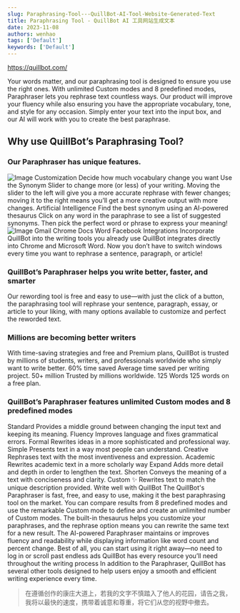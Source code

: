 ```yaml
---
slug: Paraphrasing-Tool---QuillBot-AI-Tool-Website-Generated-Text
title: Paraphrasing Tool - QuillBot AI 工具网站生成文本
date: 2023-11-08
authors: wenhao
tags: ['Default']
keywords: ['Default']
---
```

https://quillbot.com/ 

Your words matter, and our paraphrasing tool is designed to ensure you use the right ones. With unlimited Custom modes and 8 predefined modes, Paraphraser lets you rephrase text countless ways. Our product will improve your fluency while also ensuring you have the appropriate vocabulary, tone, and style for any occasion. Simply enter your text into the input box, and our AI will work with you to create the best paraphrase. 
## Why use QuillBot’s Paraphrasing Tool?

<!-- truncate -->

### Our Paraphraser has unique features.

![Image](https://prod-files-secure.s3.us-west-2.amazonaws.com/b0012720-ccd1-41ef-9ca9-02f55a45f30f/f5a3981b-4358-4b07-bf7c-6b1ed3ff6de5/synonymNew.gif?X-Amz-Algorithm=AWS4-HMAC-SHA256&X-Amz-Content-Sha256=UNSIGNED-PAYLOAD&X-Amz-Credential=AKIAT73L2G45HZZMZUHI%2F20231125%2Fus-west-2%2Fs3%2Faws4_request&X-Amz-Date=20231125T072045Z&X-Amz-Expires=3600&X-Amz-Signature=c77b8e00906301e89e46f46d35aeba179cc9459c7ace4dce9e5ebfbcac373d1d&X-Amz-SignedHeaders=host&x-id=GetObject)
Customization 
Decide how much vocabulary change you want 
Use the Synonym Slider to change more (or less) of your writing. Moving the slider to the left will give you a more accurate rephrase with fewer changes; moving it to the right means you’ll get a more creative output with more changes. 
Artificial Intelligence 
Find the best synonym using an AI-powered thesaurus 
Click on any word in the paraphrase to see a list of suggested synonyms. Then pick the perfect word or phrase to express your meaning! 
![Image](https://prod-files-secure.s3.us-west-2.amazonaws.com/b0012720-ccd1-41ef-9ca9-02f55a45f30f/f9f506f9-9156-4e5f-872c-099f5b6e77eb/synonymImg.gif?X-Amz-Algorithm=AWS4-HMAC-SHA256&X-Amz-Content-Sha256=UNSIGNED-PAYLOAD&X-Amz-Credential=AKIAT73L2G45HZZMZUHI%2F20231125%2Fus-west-2%2Fs3%2Faws4_request&X-Amz-Date=20231125T072045Z&X-Amz-Expires=3600&X-Amz-Signature=d47d64f88806998b17aace3058d715018a43bd5ddc27682720b198d1ae765e6a&X-Amz-SignedHeaders=host&x-id=GetObject)
Gmail 
Chrome 
Docs 
Word 
Facebook 
Integrations 
Incorporate QuillBot into the writing tools you already use 
QuillBot integrates directly into Chrome and Microsoft Word. Now you don’t have to switch windows every time you want to rephrase a sentence, paragraph, or article! 
### QuillBot’s Paraphraser helps you write better, faster, and smarter

Our rewording tool is free and easy to use—with just the click of a button, the paraphrasing tool will rephrase your sentence, paragraph, essay, or article to your liking, with many options available to customize and perfect the reworded text. 
### Millions are becoming better writers

With time-saving strategies and free and Premium plans, QuillBot is trusted by millions of students, writers, and professionals worldwide who simply want to write better. 
60% 
time saved 
Average time saved per writing project. 
50+ 
million 
Trusted by millions worldwide. 
125 
Words 
125 words on a free plan. 
### QuillBot’s Paraphraser features unlimited Custom modes and 8 predefined modes

Standard 
Provides a middle ground between changing the input text and keeping its meaning. 
Fluency 
Improves language and fixes grammatical errors. 
Formal 
Rewrites ideas in a more sophisticated and professional way. 
Simple 
Presents text in a way most people can understand. 
Creative 
Rephrases text with the most inventiveness and expression. 
Academic 
Rewrites academic text in a more scholarly way 
Expand 
Adds more detail and depth in order to lengthen the text. 
Shorten 
Conveys the meaning of a text with conciseness and clarity. 
Custom ✨ 
Rewrites text to match the unique description provided. 
Write well with QuillBot 
The QuillBot's Paraphraser is fast, free, and easy to use, making it the best paraphrasing tool on the market. You can compare results from 8 predefined modes and use the remarkable Custom mode to define and create an unlimited number of Custom modes. The built-in thesaurus helps you customize your paraphrases, and the rephrase option means you can rewrite the same text for a new result. The AI-powered Paraphraser maintains or improves fluency and readability while displaying information like word count and percent change. Best of all, you can start using it right away—no need to log in or scroll past endless ads 
QuillBot has every resource you’ll need throughout the writing process 
In addition to the Paraphraser, QuillBot has several other tools designed to help users enjoy a smooth and efficient writing experience every time. 



 > 在遵循创作的康庄大道上，若我的文字不慎踏入了他人的花园，请告之我，我将以最快的速度，携带着诚意和尊重，将它们从您的视野中撤去。
